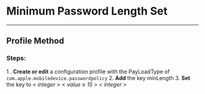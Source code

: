 # Minimum Password Length Set
------------------------------------
## Profile Method
### Steps:

1 . **Create or edit** a configuration profile with the PayLoadType of
```com.apple.mobiledevice.passwordpolicy```
2. **Add** the key minLength
3. **Set** the key to _< integer > < value ≥ 15 > < integer >_

